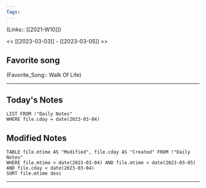 ```yaml
---
Tags:
---
```

(Links:: [[2021-W10]])

<< [[2023-03-03]] - [[2023-03-05]] >>
## Favorite song
(Favorite_Song:: Walk Of Life)

___
## Today's Notes
```dataview
LIST FROM !"Daily Notes"
WHERE file.cday = date(2023-03-04)
```
## Modified Notes
```dataview
TABLE file.mtime AS "Modified", file.cday AS "Created" FROM !"Daily Notes" 
WHERE file.mtime > date(2023-03-04) AND file.mtime < date(2023-03-05) AND file.cday < date(2023-03-04)
SORT file.mtime desc
```
___

